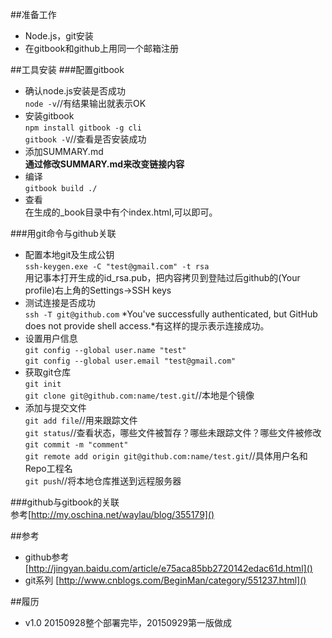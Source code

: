 ##准备工作
* Node.js，git安装  
* 在gitbook和github上用同一个邮箱注册    

##工具安装
###配置gitbook  
+ 确认node.js安装是否成功  
`node -v`//有结果输出就表示OK  
+ 安装gitbook  
`npm install gitbook -g cli`  
`gitbook -V`//查看是否安装成功  
+ 添加SUMMARY.md  
**通过修改SUMMARY.md来改变链接内容**  
+ 编译  
`gitbook build ./`  
+ 查看  
在生成的_book目录中有个index.html,可以即可。  


###用git命令与github关联  
+ 配置本地git及生成公钥  
`ssh-keygen.exe -C "test@gmail.com" -t rsa`  
用记事本打开生成的id_rsa.pub，把内容拷贝到登陆过后github的(Your profile)右上角的Settings->SSH keys  
+ 测试连接是否成功  
`ssh -T git@github.com` *You've successfully authenticated, but GitHub does not provide shell access.*有这样的提示表示连接成功。  
+ 设置用户信息  
`git config --global user.name "test"`    
`git config --global user.email "test@gmail.com"`
+ 获取git仓库  
`git init`  
`git clone git@github.com:name/test.git`//本地是个镜像    
+ 添加与提交文件  
`git add file`//用来跟踪文件  
`git status`//查看状态，哪些文件被暂存？哪些未跟踪文件？哪些文件被修改    
`git commit -m "comment"`  
`git remote add origin git@github.com:name/test.git`//具体用户名和Repo工程名  
`git push`//将本地仓库推送到远程服务器  


###github与gitbook的关联  
参考[http://my.oschina.net/waylau/blog/355179]()  

##参考
+ github参考  
[http://jingyan.baidu.com/article/e75aca85bb2720142edac61d.html]()   
+ git系列
[http://www.cnblogs.com/BeginMan/category/551237.html]()


##履历
+ v1.0
  20150928整个部署完毕，20150929第一版做成  
